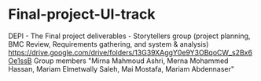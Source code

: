# Final-project-UI-track
DEPI - The Final project deliverables - Storytellers group (project planning, BMC Review, Requirements gathering, and system & analysis) 
https://drive.google.com/drive/folders/13G39XAggY0e9Y3OBqoCW_s2Bx6Oe1ssB
Group members "Mirna Mahmoud Ashri, Merna Mohammed Hassan, Mariam Elmetwally Saleh, Mai Mostafa, Mariam Abdennaser"
